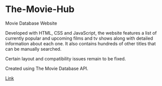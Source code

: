 # The-Movie-Hub
Movie Database Website

Developed with HTML, CSS and JavaScript, the website features a list of currently popular and upcoming films and tv shows along with detailed information about each one. It also contains hundreds of other titles that can be manually searched. 

Certain layout and compatibility issues remain to be fixed.

Created using The Movie Database API.

<a href="https://sad-dubinsky-4bc6b8.netlify.app/index.html">Link</a>
